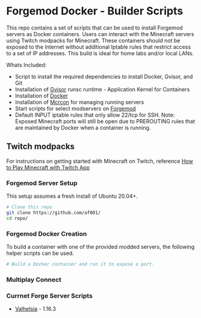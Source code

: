 # Forgemod Docker - Builder Scripts
This repo contains a set of scripts that can be used to install Forgemod servers as Docker containers. Users can interact with the Minecraft servers using Twitch modpacks for Minecraft. These containers should not be exposed to the Internet without additional Iptable rules that restrict access to a set of IP addresses. This build is ideal for home labs and/or local LANs. 

Whats Included:
* Script to install the required dependencies to install Docker, Gvisor, and Git
* Installation of [Gvisor](https://gvisor.dev/) runsc runtime - Application Kernel for Containers
* Installation of [Docker](https://www.docker.com/)
* Installation of [Mcrcon](https://github.com/tiiffi/mcrcon) for managing running servers
* Start scripts for select modservers on [Forgemod](https://files.minecraftforge.net/)
* Default INPUT iptable rules that only allow 22/tcp for SSH. Note: Exposed Minecraft ports will still be open due to PREROUTING rules that are maintained by Docker when a container is running. 

## Twitch modpacks
For instructions on getting started with Minecraft on Twitch, reference [How to Play Minecraft with Twitch App](https://help.twitch.tv/s/article/How-to-Play-Minecraft-with-Twitch-App?language=en_US)

### Forgemod Server Setup
This setup assumes a fresh install of Ubuntu 20.04+. 

```bash
# Clone this repo
git clone https://github.com/af001/
cd repo/
```

### Forgemod Docker Creation
To build a container with one of the provided modded servers, the following helper scripts can be used.

```bash
# Build a Docker container and run it to expose a port.

```

### Multiplay Connect



### Currnet Forge Server Scripts
* [Valhelsia](https://www.curseforge.com/minecraft/modpacks/valhelsia-3/files) - 1.16.3 
